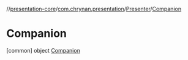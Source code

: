//[presentation-core](../../../../index.md)/[com.chrynan.presentation](../../index.md)/[Presenter](../index.md)/[Companion](index.md)



# Companion  
 [common] object [Companion](index.md)   

